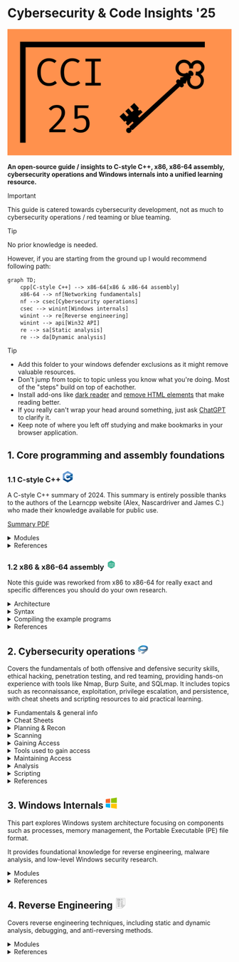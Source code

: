 # Cybersecurity & Code Insights '25 

<img src="/Images/Banner.png" alt="Banner" width="550">

**An open-source guide / insights to C-style C++, x86, x86-64 assembly, cybersecurity operations and Windows internals into a unified learning resource.**

> [!IMPORTANT]
> This guide is catered towards cybersecurity development, not as much to cybersecurity operations / red teaming or blue teaming.

> [!TIP]
>  No prior knowledge is needed.
>
> However, if you are starting from the ground up I would recommend following path:

```mermaid
graph TD;
	cpp[C-style C++] --> x86-64[x86 & x86-64 assembly]
	x86-64 --> nf[Networking fundamentals]
    nf --> csec[Cybersecurity operations]
	csec --> winint[Windows internals]
	winint --> re[Reverse engineering]
	winint --> api[Win32 API]
	re --> sa[Static analysis]
	re --> da[Dynamic analysis]
```

> [!TIP]
> - Add this folder to your windows defender exclusions as it might remove valuable resources.
> - Don't jump from topic to topic unless you know what you're doing. Most of the "steps" build on top of eachother.
> - Install add-ons like [dark reader](https://darkreader.org/) and [remove HTML elements](https://chromewebstore.google.com/detail/remove-html-elements/enegojdnkeicfoiknhfjaedhlckeahmf?hl=en&pli=1) that make reading better.
> - If you really can't wrap your head around something, just ask [ChatGPT](https://chatgpt.com/) to clarify it.
> - Keep note of where you left off studying and make bookmarks in your browser application.

## 1. Core programming and assembly foundations
### 1.1 C-style C++ <img src="/Images/cpp.png" alt="C++ logo" width="25"/>
A C-style C++ summary of 2024. This summary is entirely possible thanks to the authors of the Learncpp website (Alex, Nascardriver and James C.) who made their knowledge available for public use.

[Summary PDF](/Programming_Foundations/Cpp/C-Style_CPP_24.pdf)

<details>
<summary> Modules </summary>

- Keywords
- Introduction / Getting started
- Basics
- Functions and files
- Debugging
- Fundamental data types
- Constants and strings
- Operators
- Bit manipulation
- Scope, duration & linkage
- Control flow
- Error detection and handling
- Type conversion, type aliases & type deduction
- Function overloading & function templates
- Compound types: References and pointers
- Compound types: Enums and structs
- Summary intermezzo
- C-style: Arrays & strings
- Dynamic allocation
- Functions

</details>

<details>
<summary> References </summary>

- [cppreference](https://en.cppreference.com/w/)
- [cplusplus reference](https://cplusplus.com/reference/)
- [W3Schools DSA Intro](https://www.w3schools.com/dsa/dsa_intro.php)
- [hackingcpp cheat sheets](https://hackingcpp.com/cpp/cheat_sheets.html)

</details>

### 1.2 x86 & x86-64 assembly <img src="/Images/ASM.png" alt="ASM logo" width="25"/>
Note this guide was reworked from x86 to x86-64 for really exact and specific differences you should do your own research.

<details>
<summary> Architecture </summary>

1. [Intro](/Programming_Foundations/Assembly/Architecture/Intro.md)
2. [x86 Architecture](/Programming_Foundations/Assembly/Architecture/Architecture.md)
3. [Modes of operation](/Programming_Foundations/Assembly/Architecture/Operating_Modes.md)
4. [Memory](/Programming_Foundations/Assembly/Architecture/Memory.md)
5. [CPU Registers](/Programming_Foundations/Assembly/Architecture/CPU_Registers.md)
6. [E Flags](/Programming_Foundations/Assembly/Architecture/E_Flags.md)
7. [Word Sizes](/Programming_Foundations/Assembly/Architecture/Sizes.md)
8. [The Stack](/Programming_Foundations/Assembly/Architecture/Call_Stack.md)
9. [Calling Conventions](/Programming_Foundations/Assembly/Architecture/Calling_Conventions.md)
10. [Instructions / Opcodes](/Programming_Foundations/Assembly/Architecture/Instructions.md)

</details>

<details>
<summary> Syntax </summary>

1. [Directives](/Programming_Foundations/Assembly/Architecture/Directives.md)
2. [Instructions](/Programming_Foundations/Assembly/Architecture/Instructions.md)
3. [Radix characters](/Programming_Foundations/Assembly/Architecture/Radix_Chars.md)
4. [Character constants](/Programming_Foundations/Assembly/Architecture/Character_Constants.md)
5. [Reserved words](/Programming_Foundations/Assembly/Architecture/Reserved_words.md)
6. [Identifiers](/Programming_Foundations/Assembly/Architecture/Identifiers.md)
7. [Declaring variables](/Programming_Foundations/Assembly/Architecture/Declaring_Variables.md)
8. [Operator presedence](/Programming_Foundations/Assembly/Architecture/Operator_Presedence.md)

</details>

<details>
<summary> Compiling the example programs </summary>

> [!NOTE]
> To compile NASM on windows download [NASM](https://www.nasm.us/) & [w64devkit-x86](https://github.com/skeeto/w64devkit/releases/tag/v2.0.0).
> 
> Use NASM to assemble the .asm file into an object file (.obj). Run this command in the same directory where the .asm file is located:
> ```nasm -f win32 -o fileName.obj fileName.asm```
>
> Use GCC to link the .obj file and create the final executable (.exe). Run this command:
> ```gcc -mconsole -nostartfiles -o fileName.exe fileName.obj```

- [Example masm program](/Programming_Foundations/Assembly/Examples/hello_world.asm)
- [Example nasm program](/Programming_Foundations/Assembly/Examples/hello_world_nasm.asm)

</details>

<details>
<summary> References </summary>

- [Godbolt Compiler Explorer](https://godbolt.org/)
- [JLearn PH's MASM32 assembly programming playlist](https://www.youtube.com/playlist?list=PLE6kld48wGGPEq1mDnFVfbLZ81gcP3nJj)
- [MASM reference](https://learn.microsoft.com/en-us/cpp/assembler/masm/microsoft-macro-assembler-reference?view=msvc-170) for more information on x86 assembly in MASM32.
- [x86 and amd64 instruction reference](https://www.felixcloutier.com/x86/) for more information on x86 instructions.
- [Malwareunicorn's instruction searcher](https://malwareunicorn.org/x86)
- [Tutorialspoint Nasm assembly](https://www.tutorialspoint.com/assembly_programming/index.htm)
- [Davy Wybiral's intro to x86 assembly language playlist](https://www.youtube.com/playlist?list=PLmxT2pVYo5LB5EzTPZGfFN0c2GDiSXgQe)
- [OliveStem's x86 assembly with NASM playlist](https://www.youtube.com/playlist?list=PL2EF13wm-hWCoj6tUBGUmrkJmH1972dBB)
- [ost2.fyi's Architecture 2001: x86-64 OS Internals](https://p.ost2.fyi/courses/course-v1:OpenSecurityTraining2+Arch2001_x86-64_OS_Internals+2021_v1/about)
- [asmtutor](https://asmtutor.com/)

</details>


## 2. Cybersecurity operations <img src="/Images/Network.png" alt="Network logo" width="25"/>
Covers the fundamentals of both offensive and defensive security skills, ethical hacking, penetration testing, and red teaming, providing hands-on experience with tools like Nmap, Burp Suite, and SQLmap. It includes topics such as reconnaissance, exploitation, privilege escalation, and persistence, with cheat sheets and scripting resources to aid practical learning.

<details>
<summary> Fundamentals & general info </summary>

1. [Pentesting Fundamentals](/Cybersecurity_Operations/General/PentestingFundamentals.md)
2. [Principles of Security](/Cybersecurity_Operations/General/SecurityPrinciples.md)
3. [Red teaming fundamentals](/Cybersecurity_Operations/General/RTFundamentals.md)
4. [Red teaming engagements](/Cybersecurity_Operations/General/RTEngagements)
5. [Governance & Regulation](/Cybersecurity_Operations/General/Governance%26Regulation.md)

</details>

<details>
<summary> Cheat Sheets </summary>

1. [Networking](/Cybersecurity_Operations/Cheat%20Sheets/Networking.md)
2. [Linux](/Cybersecurity_Operations/Cheat%20Sheets/Linux.md)
3. [Windows](/Cybersecurity_Operations/Cheat%20Sheets/Windows.md)
4. [Windows CLI](/Cybersecurity_Operations/Cheat%20Sheets/WindowsCLI.md)
5. [Cryptography](/Cybersecurity_Operations/Cheat%20Sheets/Cryptography.md)
6. [Vulnerabilities](/Cybersecurity_Operations/Cheat%20Sheets/Vulnerabilities.md)

</details>

<details>
<summary> Planning & Recon </summary>

1. [Planning](/Cybersecurity_Operations/Planning%20%26%20Recon/Planning.md)
2. [Recon](/Cybersecurity_Operations/Planning%20%26%20Recon/Recon.md)

</details>

<details>
<summary> Scanning </summary>

1. [Nmap](/Cybersecurity_Operations/Scanning/Nmap.md)
2. [Directory Scanners](/Cybersecurity_Operations/Scanning/DirectoryScanners.md)
3. [SQLmap](/Cybersecurity_Operations/Scanning/SQLmap.md)

</details>

<details>
<summary> Gaining Access </summary>

1. [Web Enumeration](/Cybersecurity_Operations/Gaining%20Access/WebEnum.md)
2. [OWASP Top 10](/Cybersecurity_Operations/Gaining%20Access/OWASP10.md)
3. [Exploitation](/Cybersecurity_Operations/Gaining%20Access/Exploitation.md)
4. [Phishing](/Cybersecurity_Operations/Gaining%20Access/Phishing.md)

</details>

<details>
<summary> Tools used to gain access </summary>

1. [Burpsuite](/Cybersecurity_Operations/Gaining%20Access/Burpsuite.md)
2. [Hydra](/Cybersecurity_Operations/Gaining%20Access/Hydra.md)

</details>

<details>
<summary> Maintaining Access </summary>

1. [Shells](/Cybersecurity_Operations/Maintaining%20Access/Shells.md)
2. [Linux priveledge escalation](/Cybersecurity_Operations/Maintaining%20Access/LinPrivesc.md)
3. [Windows priveledge escalation](/Cybersecurity_Operations/Maintaining%20Access/WinPrivesc.md)
4. [Windows persistence](/Cybersecurity_Operations/Maintaining%20Access/WinPersistence.md)

</details>

<details>
<summary> Analysis </summary>

1. [CAPA](/Analysis/CAPA.md)
2. [REMnux & FlareVM](/Cybersecurity_Operations/Analysis/REMnux&FlareVM.md)
3. [Malware analysis and reverse engineering](/readme.md#4-reverse-engineering)

</details>

<details>
<summary> Scripting </summary>

1. [Python for pentesters](/Cybersecurity_Operations/Scripting/PythonForPentesters.md)

</details>

<details>
<summary> References </summary>

- [TryHackMe](https://tryhackme.com/)
- [A-Z Index of the Linux command line: bash + utilities](https://ss64.com/bash/)
- [IANA's Service Name and Transport Protocol Port Number Registry](https://www.iana.org/assignments/service-names-port-numbers/service-names-port-numbers.xhtml)

</details>

## 3. Windows Internals <img src="/Images/Windows.png" alt="Windows logo" width="25"/>
This part explores Windows system architecture focusing on components such as processes, memory management, the Portable Executable (PE) file format.

It provides foundational knowledge for reverse engineering, malware analysis, and low-level Windows security research.

<details>
<summary> Modules </summary>

1. [Windows Internals Overview](/Windows_Internals/Internals.md)
2. [Memory](/Windows_Internals/Memory.md)
3. [PE file format](/Windows_Internals/PE.md)

</details>

<!--Syscalls? Drivers, sockets?-->

<details>
<summary> References </summary>

- [Pavel Yosifovich's windows internals](https://scorpiosoftware.net/)
- [Pavel Yosifovich's youtube channel](https://www.youtube.com/@zodiacon)
- [0xRick's dive into PE file format](https://0xrick.github.io/)
- [Empyreal96's info depot](https://empyreal96.github.io/nt-info-depot/index.html)
- [Alex Ionescu's blog](https://www.alex-ionescu.com/)
- [Duncan Ogilvie's internals crash course](https://www.youtube.com/watch?v=I_nJltUokE0)
- [Alexander Sotirov's internals talk](https://www.youtube.com/watch?v=vz15OqiYYXo&t=194s)
- [Crow's malware development playlist](https://www.youtube.com/playlist?list=PL_z_ep2nxC57sHAlCcvvaYRrpdMIQXri1)
- [Red Team Notes on reversing, forensics & misc](https://www.ired.team/miscellaneous-reversing-forensics/windows-kernel-internals)
- [Rexir's Windows Internals Videos](https://www.youtube.com/playlist?list=PLt9cUwGw6CYF6Kj19mBZpfhQPsRIC5vGl)
- [TheSourceLens's Windows Internals part 1 playlist](https://www.youtube.com/playlist?list=PLhx7-txsG6t5i-kIZ_hwJSgZrnka4GXvn)
- [Nir Lichtman's diving into windows internals playlist](https://www.youtube.com/playlist?list=PL0tgH22U2S3G2QpiK-Q1wKW_Fe-Wiu7JS)
- [Geoff Chappell](https://www.geoffchappell.com/index.htm?ta=5)
- [Alex Ionescu's ReactOS](https://doxygen.reactos.org/index.html)
- [Programming reference for the Win32 API](https://learn.microsoft.com/en-us/windows/win32/api/)
- [ost2.fyi](https://p.ost2.fyi/courses)

</details>

## 4. Reverse Engineering <img src="/Images/Hexadecimal.png" alt="RE logo" width="25"/>
Covers reverse engineering techniques, including static and dynamic analysis, debugging, and anti-reversing methods.

<details>
<summary> Modules </summary>

1. [Intro to (malware) analysis](/Reverse_Engineering/Intro.md)
2. [Basic static analysis](/Reverse_Engineering/Basic_static.md)
3. [Advanced static analysis](/Reverse_Engineering/Advanced_static.md)
4. [Basic dynamic analysis](/Reverse_Engineering/Dynamic.md)
5. [Dynamic analysis: Debugging](/Reverse_Engineering/Dynamic_debugging.md)
6. [Anti-reverse engineering](/Reverse_Engineering/Anti_reversing.md)

</details>

<details>
<summary> References </summary>

- [TryHackMe](https://tryhackme.com/)
- [jstrosch's learning reverse engineering repo](https://github.com/jstrosch/learning-reverse-engineering)
- [Dr Josh Stroschein - The Cyber Yeti youtube channel](https://www.youtube.com/@jstrosch/playlists)
- [Godbolt Compiler Explorer](https://godbolt.org/)
- [Programming reference for the Win32 API](https://learn.microsoft.com/en-us/windows/win32/api/)
- [FLARE VM](https://github.com/mandiant/flare-vm)
- [REMnux](https://github.com/REMnux)
- [FLOSS](https://github.com/mandiant/flare-floss)
- [Reverse Engineering Resources-Beginners to intermediate Guide/Links](https://bbinfosec.medium.com/reverse-engineering-resources-beginners-to-intermediate-guide-links-f64c207505ed)
- [ost2.fyi](https://p.ost2.fyi/courses)
- [0xZ0F's Reverse Engineering Course repo](https://github.com/0xZ0F/Z0FCourse_ReverseEngineering)
- [wtsxDev's list of reverse engineering resources](https://github.com/wtsxDev/reverse-engineering)
- [Malwareunicorn's workshops](https://malwareunicorn.org/#/workshops)

</details>

<!--
### Tooling
1. Introduction to Windows API (win32 API
2. Cheat engine
3. ReClass.NET
4. IDA pro
5. Sysinternals tools
6. Sysmon

### Exploit development
1. Basics
2. ROP
3. BufferOverflow
4. Memory corruption
5. Shellcoding

### Anti-analysis
1. Anti-Disassembly
2. Anti-Debugging
3. Game Integrity Checks
4. Obfuscation
5. Packers and unpacking
6. Bypassing Anti-Tamper technology
-->